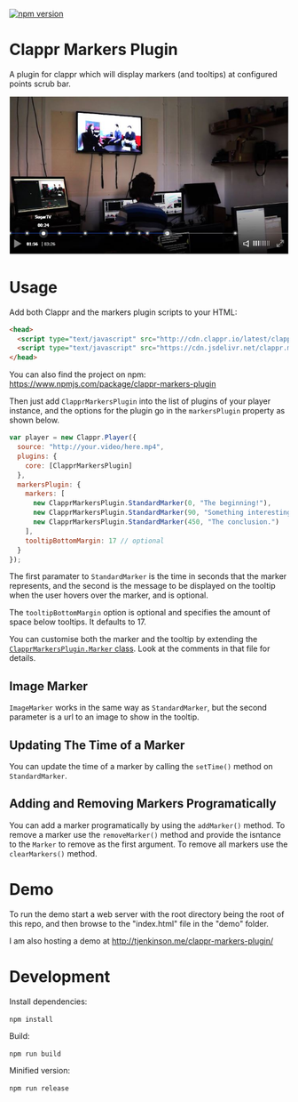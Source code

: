 [![npm version](https://badge.fury.io/js/clappr-markers-plugin.svg)](https://badge.fury.io/js/clappr-markers-plugin)
# Clappr Markers Plugin
A plugin for clappr which will display markers (and tooltips) at configured points scrub bar.

![Screenshot](screenshot.jpg)

# Usage
Add both Clappr and the markers plugin scripts to your HTML:

```html
<head>
  <script type="text/javascript" src="http://cdn.clappr.io/latest/clappr.min.js"></script>
  <script type="text/javascript" src="https://cdn.jsdelivr.net/clappr.markers-plugin/latest/clappr-markers-plugin.js"></script>
</head>
```

You can also find the project on npm: https://www.npmjs.com/package/clappr-markers-plugin

Then just add `ClapprMarkersPlugin` into the list of plugins of your player instance, and the options for the plugin go in the `markersPlugin` property as shown below.

```javascript
var player = new Clappr.Player({
  source: "http://your.video/here.mp4",
  plugins: {
    core: [ClapprMarkersPlugin]
  },
  markersPlugin: {
    markers: [
      new ClapprMarkersPlugin.StandardMarker(0, "The beginning!"),
      new ClapprMarkersPlugin.StandardMarker(90, "Something interesting."),
      new ClapprMarkersPlugin.StandardMarker(450, "The conclusion.")
    ],
    tooltipBottomMargin: 17 // optional
  }
});
```

The first paramater to `StandardMarker` is the time in seconds that the marker represents, and the second is the message to be displayed on the tooltip when the user hovers over the marker, and is optional.

The `tooltipBottomMargin` option is optional and specifies the amount of space below tooltips. It defaults to 17.

You can customise both the marker and the tooltip by extending the [`ClapprMarkersPlugin.Marker` class](src/marker.js). Look at the comments in that file for details.

## Image Marker
`ImageMarker` works in the same way as `StandardMarker`, but the second parameter is a url to an image to show in the tooltip.

## Updating The Time of a Marker
You can update the time of a marker by calling the `setTime()` method on `StandardMarker`.

## Adding and Removing Markers Programatically
You can add a marker programatically by using the `addMarker()` method. To remove a marker use the `removeMarker()` method and provide the isntance to the `Marker` to remove as the first argument. To remove all markers use the `clearMarkers()` method.

# Demo
To run the demo start a web server with the root directory being the root of this repo, and then browse to the "index.html" file in the "demo" folder.

I am also hosting a demo at http://tjenkinson.me/clappr-markers-plugin/

# Development
Install dependencies:

`npm install`

Build:

`npm run build`

Minified version:

`npm run release`

